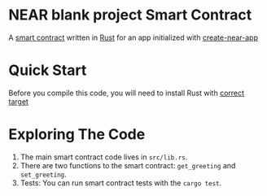 NEAR blank project Smart Contract
=================================

A [smart contract] written in [Rust] for an app initialized with [create-near-app]


Quick Start
===========

Before you compile this code, you will need to install Rust with [correct target]

Exploring The Code
==================

1. The main smart contract code lives in `src/lib.rs`.
2. There are two functions to the smart contract: `get_greeting` and `set_greeting`.
3. Tests: You can run smart contract tests with the `cargo test`.


  [smart contract]: https://docs.near.org/docs/develop/contracts/overview
  [Rust]: https://www.rust-lang.org/
  [create-near-app]: https://github.com/near/create-near-app
  [correct target]: https://github.com/near/near-sdk-rs#pre-requisites
  [cargo]: https://doc.rust-lang.org/book/ch01-03-hello-cargo.html
